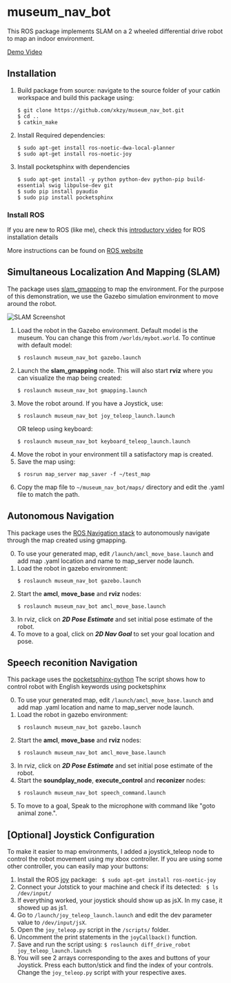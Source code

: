 
# museum_nav_bot

This ROS package implements SLAM on a 2 wheeled differential drive robot to map an indoor environment. 

[Demo Video](https://youtu.be/9I4IbfUj-wQ) 

## Installation
1. Build package from source: navigate to the source folder of your catkin workspace and build this package using:
	```
	$ git clone https://github.com/xkzy/museum_nav_bot.git
	$ cd ..
	$ catkin_make
	```
2. Install Required dependencies:
	```
	$ sudo apt-get install ros-noetic-dwa-local-planner
	$ sudo apt-get install ros-noetic-joy
	```

3. Install pocketsphinx with dependencies

	```
	$ sudo apt-get install -y python python-dev python-pip build-essential swig libpulse-dev git
	$ sudo pip install pyaudio
	$ sudo pip install pocketsphinx
	```

### Install ROS

If you are new to ROS (like me), check this [introductory video](https://www.youtube.com/watch?v=9U6GDonGFHw) for ROS installation details

More instructions can be found on [ROS website](http://wiki.ros.org/ROS/Installation)

## Simultaneous Localization And Mapping (SLAM)

The package uses [slam_gmapping](http://wiki.ros.org/slam_gmapping) to map the environment. For the purpose of this demonstration, we use the Gazebo simulation environment to move around the robot. 

![SLAM Screenshot](https://github.com/xkzy/museum_nav_bot/raw/main/screenshots/slam_gmapping_resized.gif)

1. Load the robot in the Gazebo environment. Default model is the museum. You can change this from ```/worlds/mybot.world```. To continue with default model:
	```
	$ roslaunch museum_nav_bot gazebo.launch 
	```
2. Launch the **slam_gmapping** node. This will also start **rviz** where you can visualize the map being created:
	```
	$ roslaunch museum_nav_bot gmapping.launch
	```
3. Move the robot around. If you have a Joystick, use:
	 ```
	 $ roslaunch museum_nav_bot joy_teleop_launch.launch
	 ```
	 OR 
	 teleop using keyboard:
	 ```
	 $ roslaunch museum_nav_bot keyboard_teleop_launch.launch
	 ```
4. Move the robot in your environment till a satisfactory map is created. 
5. Save the map using:
	```
	$ rosrun map_server map_saver -f ~/test_map
	```
6. Copy the map file to ```~/museum_nav_bot/maps/``` directory and edit the .yaml file to match the path. 
	
## Autonomous Navigation
This package uses the [ROS Navigation stack](http://wiki.ros.org/navigation) to autonomously navigate through the map created using gmapping. 
  
0. To use your generated map, edit ```/launch/amcl_move_base.launch``` and add map .yaml location and name to map_server node launch.
1. Load the robot in gazebo environment:
	```
	$ roslaunch museum_nav_bot gazebo.launch 
	```
2. Start the **amcl**, **move_base** and **rviz** nodes:
	```
	$ roslaunch museum_nav_bot amcl_move_base.launch
	```
3. In rviz, click on ***2D Pose Estimate*** and set initial pose estimate of the robot.
4. To move to a goal, click on ***2D Nav Goal*** to set your goal location and pose. 
## Speech reconition Navigation
This package uses the [pocketsphinx-python](https://github.com/cmusphinx/pocketsphinx-python) The script shows how to control robot with English keywords using pocketsphinx
  
0. To use your generated map, edit ```/launch/amcl_move_base.launch``` and add map .yaml location and name to map_server node launch.
1. Load the robot in gazebo environment:
	```
	$ roslaunch museum_nav_bot gazebo.launch 
	```
2. Start the **amcl**, **move_base** and **rviz** nodes:
	```
	$ roslaunch museum_nav_bot amcl_move_base.launch
	```
3. In rviz, click on ***2D Pose Estimate*** and set initial pose estimate of the robot.
4. Start the **soundplay_node**, **execute_control** and **reconizer** nodes:
	```
	$ roslaunch museum_nav_bot speech_command.launch
	```
4. To move to a goal, Speak to the microphone with command like "goto animal zone.".  

##  [Optional] Joystick Configuration 

To make it easier to map environments, I added a joystick_teleop node to control the robot movement using my xbox controller. If you are using some other controller, you can easily map your buttons:

1. Install the ROS [joy](http://wiki.ros.org/joy) package:
	``` $ sudo apt-get install ros-noetic-joy``` 
2. Connect your Jotstick to your machine and check if its detected:
	```	$ ls /dev/input/```
3. If everything worked, your joystick should show up as jsX. In my case, it showed up as js1.
4. Go to ```/launch/joy_teleop_launch.launch``` and edit the dev parameter value to ```/dev/input/jsX```.
5. Open the ```joy_teleop.py``` script in the ```/scripts/``` folder.
6.  Uncomment the print statements in the ```joyCallback()``` function.
7. Save and run the script using:
	```$ roslaunch diff_drive_robot joy_teleop_launch.launch ```
8. You will see 2 arrays corresponding to the axes and buttons of your Joystick. Press each button/stick and find the index of your controls. Change the ```joy_teleop.py``` script with your respective axes.
